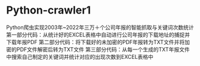 # Python-crawler1
Python爬虫实现2003年~2022年三万＋个公司年报的智能抓取与关键词次数统计
第一部分代码：从统计好的EXCEL表格中自动进行公司年报的下载地址的捕捉并下载年报PDF
第二部分代码：将下载好的未加密的PDF年报转为TXT文件并将加密的PDF文件解密后转为TXT文件
第三部分代码：从每一个生成的TXT年报文件中搜索自己制定的关键词并统计对应的出现次数到EXCEL表格中
